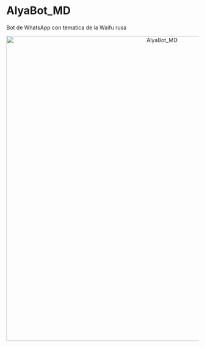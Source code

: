 ﻿# AlyaBot_MD
 Bot de WhatsApp con tematica de la Waifu rusa

<p align="center">
<img src="https://raw.githubusercontent.com/Elpapiema/AlyaBot_MD/refs/heads/main/media/menus/portada.jpg" alt="AlyaBot_MD" width="800"/>
